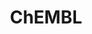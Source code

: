---
bigquery: https://console.cloud.google.com/bigquery?p=patents-public-data&d=ebi_chembl&page=dataset
citation: '"The ChEMBL database in 2017." Anna Gaulton, Anne Hersey, Michał Nowotka,
  A Patrícia Bento, Jon Chambers, David Mendez, Prudence Mutowo, Francis Atkinson,
  Louisa J Bellis, Elena Cibrián-Uhalte, Mark Davies, Nathan Dedman, Anneli Karlsson,
  María Paula Magariños, John P Overington, George Papadatos, Ines Smit, Andrew R
  Leach Nucleic acids Research (2017) 45 (Database Issue), D945-D954'
contributors: European Bioinformatics Institute
cost: None
description: ChEMBL Data is a manually curated database of small molecules used in
  drug discovery, including information about existing patented drugs.
documentation: 'schema: https://www.ebi.ac.uk/chembl/db_schema


  '
last_edit: Mon, 04 Apr 2022 19:07:30 GMT
location: https://console.cloud.google.com/marketplace/product/google_patents_public_datasets/chembl
maintained_by: EMBL-EBI, an outstation of European Molecular Biology Laboratory
related_publications: '

  ChEMBL: towards direct deposition of bioassay data.


  Mendez D, Gaulton A, Bento AP, Chambers J, De Veij M, Félix E, Magariños MP, Mosquera
  JF, Mutowo P, Nowotka M, Gordillo-Marañón M, Hunter F, Junco L, Mugumbate G, Rodriguez-Lopez
  M, Atkinson F, Bosc N, Radoux CJ, Segura-Cabrera A, Hersey A, Leach AR.


  — Nucleic Acids Res. 2019; 47(D1):D930-D940. doi: 10.1093/nar/gky1075

  '
schema_fields: '[''isoform'', ''cl_lincs_id'', ''homologue'', ''qudt_units'', ''warning_class'',
  ''parent_go_id'', ''path'', ''nda_type'', ''clo_id'', ''formulation_id'', ''l1'',
  ''mw_monoisotopic'', ''sequence'', ''bao_endpoint'', ''ro3_pass'', ''drug_substance_flag'',
  ''potential_duplicate'', ''source'', ''therapeutic_flag'', ''acd_most_bpka'', ''tissue_id'',
  ''confidence_score'', ''standard_relation'', ''stat'', ''hba'', ''cell_ontology_id'',
  ''uberon_id'', ''cell_description'', ''irac_code'', ''mc_tax_id'', ''level3'', ''relationship'',
  ''frac_class_id'', ''structure_type'', ''relationship_type'', ''hrac_class_id'',
  ''level3_description'', ''idx'', ''level2'', ''patent_expire_date'', ''chembl_id'',
  ''downgraded'', ''acd_logd'', ''updated_on'', ''patent_use_code'', ''version'',
  ''assay_tax_id'', ''cpd_str_alert_id'', ''level1_description'', ''assay_id'', ''issue'',
  ''mechanism_of_action'', ''topical'', ''met_id'', ''major_class'', ''mesh_heading'',
  ''standard_type'', ''patent_no'', ''withdrawn_reason'', ''indication_class'', ''compsyn_id'',
  ''parenteral'', ''mc_target_type'', ''protein_class_desc'', ''warning_id'', ''src_description'',
  ''acd_most_apka'', ''helm_notation'', ''status'', ''class_level'', ''targrel_id'',
  ''usan_stem'', ''max_phase_for_ind'', ''l4'', ''assay_strain'', ''oc_id'', ''molregno'',
  ''irac_class_id'', ''predbind_id'', ''first_in_class'', ''chirality'', ''full_mwt'',
  ''src_short_name'', ''ddd_units'', ''doc_type'', ''confidence'', ''tbl'', ''tid_fixed'',
  ''journal'', ''site_residues'', ''ref_url'', ''domain_description'', ''hba_lipinski'',
  ''cell_source_organism'', ''action_type'', ''patent_id'', ''alert_name'', ''cx_most_apka'',
  ''chebi_par_id'', ''cell_name'', ''caloha_id'', ''ddd_value'', ''priority'', ''published_relation'',
  ''tid'', ''cell_id'', ''variant_id'', ''standard_text_value'', ''who_extra'', ''l5'',
  ''assay_source'', ''site_id'', ''result_flag'', ''sei'', ''pref_name'', ''lle'',
  ''comp_class_id'', ''comp_go_id'', ''publication_number'', ''tax_id'', ''company'',
  ''parameter_type'', ''year'', ''activity_comment'', ''full_molformula'', ''withdrawn_country'',
  ''assay_subcellular_fraction'', ''updated_by'', ''mol_hrac_id'', ''description'',
  ''metabolite_record_id'', ''site_name'', ''first_page'', ''heavy_atoms'', ''warning_description'',
  ''parent_molregno'', ''assay_type'', ''num_alerts'', ''mesh_id'', ''compound_name'',
  ''canonical_smiles'', ''trade_name'', ''mec_id'', ''assay_param_id'', ''as_id'',
  ''doi'', ''cell_source_tax_id'', ''protein_class_synonym'', ''route'', ''prediction_method'',
  ''smid'', ''aspect'', ''parent_type'', ''related_tid'', ''innovator_company'', ''applicant_full_name'',
  ''type'', ''label'', ''normal_range_max'', ''assay_class_id'', ''prodrug'', ''last_active'',
  ''approval_date'', ''short_name'', ''class_type'', ''abstract'', ''bao_id'', ''db_version'',
  ''curated_by'', ''annotation'', ''alert_set_id'', ''stem_class'', ''comments'',
  ''data_validity_comment'', ''substrate_record_id'', ''uo_units'', ''start_position'',
  ''mc_target_name'', ''drug_product_flag'', ''orig_description'', ''ref_id'', ''accession'',
  ''inorganic_flag'', ''usan_substem'', ''ddd_id'', ''molsyn_id'', ''component_synonym'',
  ''mechanism_comment'', ''last_page'', ''assay_tissue'', ''research_stem'', ''assay_desc'',
  ''standard_upper_value'', ''warning_country'', ''assay_cell_type'', ''strength'',
  ''entity_id'', ''co_stem_id'', ''bao_format'', ''definition'', ''rgid'', ''ingredient'',
  ''normal_range_min'', ''disease_efficacy'', ''creation_date'', ''enzyme_name'',
  ''acd_logp'', ''usan_year'', ''ap_id'', ''protein_class_id'', ''compound_key'',
  ''hrac_code'', ''metref_id'', ''assay_category'', ''mw_freebase'', ''assay_organism'',
  ''level5'', ''units'', ''withdrawn_flag'', ''alogp'', ''domain_type'', ''assay_test_type'',
  ''std_act_id'', ''go_id'', ''warning_year'', ''db_source'', ''pchembl_value'', ''level4'',
  ''cellosaurus_id'', ''drug_record_id'', ''num_ro5_violations'', ''res_stem_id'',
  ''sitecomp_id'', ''domain_name'', ''level2_description'', ''molecule_type'', ''standard_flag'',
  ''text_value'', ''value'', ''first_approval'', ''direct_interaction'', ''le'', ''usan_stem_id'',
  ''activity_id'', ''published_value'', ''record_id'', ''protclasssyn_id'', ''hbd_lipinski'',
  ''upper_value'', ''l6'', ''warnref_id'', ''previous_company'', ''targcomp_id'',
  ''usan_stem_definition'', ''published_type'', ''doc_id'', ''num_lipinski_ro5_violations'',
  ''selectivity_comment'', ''met_comment'', ''frac_code'', ''src_assay_id'', ''cx_logp'',
  ''cx_most_bpka'', ''sequence_md5sum'', ''component_id'', ''compd_id'', ''active_ingredient'',
  ''molecular_mechanism'', ''standard_value'', ''dosed_ingredient'', ''efo_term'',
  ''organism'', ''mecref_id'', ''l2'', ''curation_comment'', ''cidx'', ''binding_site_comment'',
  ''level1'', ''ridx'', ''ref_type'', ''src_id'', ''bei'', ''enzyme_tid'', ''ddd_admr'',
  ''src_compound_id'', ''availability_type'', ''mutation'', ''level4_description'',
  ''target_desc'', ''parent_id'', ''standard_units'', ''domain_id'', ''max_phase'',
  ''mc_organism'', ''l7'', ''standard_inchi'', ''aromatic_rings'', ''end_position'',
  ''job_id'', ''qed_weighted'', ''mol_irac_id'', ''ad_type'', ''l8'', ''stem'', ''natural_product'',
  ''pathway_key'', ''aidx'', ''pathway_id'', ''entity_type'', ''bto_id'', ''relation'',
  ''mc_target_accession'', ''title'', ''subgroup'', ''mol_atc_id'', ''cx_logd'', ''smarts'',
  ''efo_id'', ''withdrawn_year'', ''biocomp_id'', ''actsm_id'', ''ddd_comment'', ''source_domain_id'',
  ''parameter_value'', ''submission_date'', ''component_type'', ''syn_type'', ''standard_inchi_key'',
  ''synonyms'', ''oral'', ''indref_id'', ''published_units'', ''target_type'', ''warning_type'',
  ''hbd'', ''toid'', ''species_group_flag'', ''atc_code'', ''name'', ''molecular_species'',
  ''drugind_id'', ''pubmed_id'', ''authors'', ''log_id'', ''withdrawn_class'', ''black_box_warning'',
  ''met_conversion'', ''alert_id'', ''activity_count'', ''who_name'', ''delist_flag'',
  ''product_id'', ''active_molregno'', ''molfile'', ''ass_cls_map_id'', ''psa'', ''prod_pat_id'',
  ''dosage_form'', ''set_name'', ''l3'', ''polymer_flag'', ''mol_frac_id'', ''country'',
  ''volume'', ''rtb'', ''cell_source_tissue'', ''target_mapping'', ''relationship_desc'']'
shortname: chembl
tags:
- biotechnology
- health
- chemical
- bioinformatics
- medical
terms_of_use: CC BY-SA 3.0
title: ChEMBL
uuid: e232a192-965c-4ec9-904c-155b6dfe56c5
---